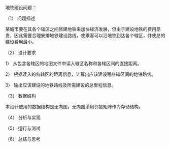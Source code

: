地铁建设问题：

（1） 问题描述

某城市要在其各个辖区之间修建地铁来加快经济发展，但由于建设地铁的费用昂贵，因此需要合理安排地铁建设路线，使乘客可以沿地铁到达各个辖区，并使总的建设费用最小。

（2） 设计要求

1） 从包含各辖区的地图文件中读入辖区名称和各辖区间的直接距离。

2） 根据读入的各辖区的距离信息，计算出应该建设哪些辖区间的地铁路线。

3） 输出应该建设的地铁路线及所需建设的总里程信息。

（3） 数据结构

  本设计使用的数据结构是无向图，无向图采用邻接矩阵作为存储结构。

（4） 分析与实现

  

（5） 运行与测试

  

（6） 总结与思考

  
